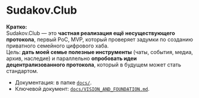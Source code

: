 # Sudakov.Club

**Кратко:**  
Sudakov.Club — это **частная реализация ещё несуществующего протокола**, первый PoC, MVP, который проверяет задумки по созданию приватного семейного цифрового хаба.  
Цель: **дать моей семье полезные инструменты** (чаты, события, медиа, архив, наследие) и параллельно **опробовать идеи децентрализованного протокола**, который в будущем может стать стандартом.  
  
- Документация: в папке [`docs/`](./docs).  
- Ключевой документ: [`docs/VISION_AND_FOUNDATION.md`](./docs/VISION_AND_FOUNDATION.md).
